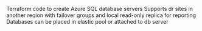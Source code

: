 Terraform code to create Azure SQL database servers
Supports dr sites in another reqion with failover groups and local read-only replica for reporting
Databases can be placed in elastic pool or attached to db server
